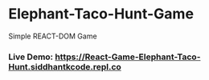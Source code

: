 # Elephant-Taco-Hunt-Game

Simple REACT-DOM Game 

### Live Demo: https://React-Game-Elephant-Taco-Hunt.siddhantkcode.repl.co
